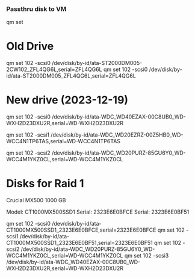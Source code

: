 ### Passthru disk to VM


qm set <vmid> 

# Old Drive
qm set 102 -scsi0 /dev/disk/by-id/ata-ST2000DM005-2CW102_ZFL4QG6L,serial=ZFL4QG6L
qm set 102 -scsi0 /dev/disk/by-id/ata-ST2000DM005_ZFL4QG6L,serial=ZFL4QG6L



# New drive (2023-12-19)
qm set 102 -scsi0 /dev/disk/by-id/ata-WDC_WD40EZAX-00C8UB0_WD-WXH2D23DXU2R,serial=WD-WXH2D23DXU2R


qm set 102 -scsi1 /dev/disk/by-id/ata-WDC_WD20EZRZ-00Z5HB0_WD-WCC4N1TP6TAS,serial=WD-WCC4N1TP6TAS


qm set 102 -scsi2 /dev/disk/by-id/ata-WDC_WD20PURZ-85GU6Y0_WD-WCC4M1YKZ0CL,serial=WD-WCC4M1YKZ0CL


# Disks for Raid 1
Crucial MX500 1000 GB

Model: CT1000MX500SSD1
Serial: 2323E6E0BFCE
Serial: 2323E6E0BF51

qm set 102 -scsi0 /dev/disk/by-id/ata-CT1000MX500SSD1_2323E6E0BFCE,serial=2323E6E0BFCE
qm set 102 -scsi1 /dev/disk/by-id/ata-CT1000MX500SSD1_2323E6E0BF51,serial=2323E6E0BF51
qm set 102 -scsi2 /dev/disk/by-id/ata-WDC_WD20PURZ-85GU6Y0_WD-WCC4M1YKZ0CL,serial=WD-WCC4M1YKZ0CL
qm set 102 -scsi3 /dev/disk/by-id/ata-WDC_WD40EZAX-00C8UB0_WD-WXH2D23DXU2R,serial=WD-WXH2D23DXU2R
